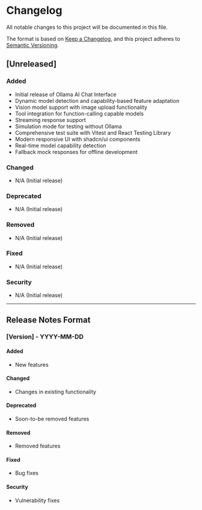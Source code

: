 
# Changelog

All notable changes to this project will be documented in this file.

The format is based on [Keep a Changelog](https://keepachangelog.com/en/1.0.0/),
and this project adheres to [Semantic Versioning](https://semver.org/spec/v2.0.0.html).

## [Unreleased]

### Added
- Initial release of Ollama AI Chat Interface
- Dynamic model detection and capability-based feature adaptation
- Vision model support with image upload functionality
- Tool integration for function-calling capable models
- Streaming response support
- Simulation mode for testing without Ollama
- Comprehensive test suite with Vitest and React Testing Library
- Modern responsive UI with shadcn/ui components
- Real-time model capability detection
- Fallback mock responses for offline development

### Changed
- N/A (Initial release)

### Deprecated
- N/A (Initial release)

### Removed
- N/A (Initial release)

### Fixed
- N/A (Initial release)

### Security
- N/A (Initial release)

---

## Release Notes Format

### [Version] - YYYY-MM-DD

#### Added
- New features

#### Changed
- Changes in existing functionality

#### Deprecated
- Soon-to-be removed features

#### Removed
- Removed features

#### Fixed
- Bug fixes

#### Security
- Vulnerability fixes
